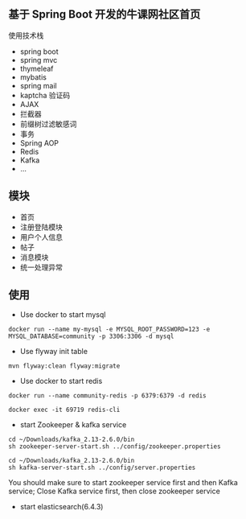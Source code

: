 ## 基于 Spring Boot 开发的牛课网社区首页
使用技术栈
- spring boot 
- spring mvc
- thymeleaf
- mybatis
- spring mail
- kaptcha 验证码
- AJAX
- 拦截器
- 前缀树过滤敏感词
- 事务
- Spring AOP
- Redis
- Kafka
- ...

## 模块

- 首页
- 注册登陆模块
- 用户个人信息
- 帖子
- 消息模块
- 统一处理异常
   

## 使用

- Use docker to start mysql
```
docker run --name my-mysql -e MYSQL_ROOT_PASSWORD=123 -e MYSQL_DATABASE=community -p 3306:3306 -d mysql
```

- Use flyway init table
```
mvn flyway:clean flyway:migrate
```

- Use docker to start redis
```
docker run --name community-redis -p 6379:6379 -d redis
```
```
docker exec -it 69719 redis-cli
```
- start Zookeeper & kafka service

```
cd ~/Downloads/kafka_2.13-2.6.0/bin
sh zookeeper-server-start.sh ../config/zookeeper.properties
```
```
cd ~/Downloads/kafka_2.13-2.6.0/bin
sh kafka-server-start.sh ../config/server.properties
```
You should make sure to start zookeeper service first and then Kafka service; Close Kafka service first, then close zookeeper service

- start elasticsearch(6.4.3)


